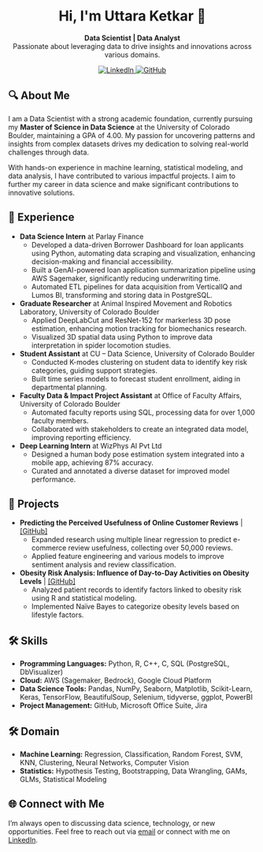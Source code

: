 <h1 align="center">Hi, I'm Uttara Ketkar 👋</h1>

<p align="center">
  <strong>Data Scientist | Data Analyst</strong><br>
  Passionate about leveraging data to drive insights and innovations across various domains.
</p>

<p align="center">
  <a href="https://www.linkedin.com/in/uttaraketkar/" target="_blank">
    <img src="https://img.shields.io/badge/LinkedIn-blue?style=for-the-badge&logo=linkedin" alt="LinkedIn">
  </a>
  <a href="https://github.com/UttaraKet1607" target="_blank">
    <img src="https://img.shields.io/badge/GitHub-gray?style=for-the-badge&logo=github" alt="GitHub">
  </a>
</p>

<h2>🔍 About Me</h2>
<p>
  I am a Data Scientist with a strong academic foundation, currently pursuing my <strong>Master of Science in Data Science</strong> at the University of Colorado Boulder, maintaining a GPA of 4.00. My passion for uncovering patterns and insights from complex datasets drives my dedication to solving real-world challenges through data.
</p>
<p>
  With hands-on experience in machine learning, statistical modeling, and data analysis, I have contributed to various impactful projects. I aim to further my career in data science and make significant contributions to innovative solutions.
</p>

<h2>💼 Experience</h2>
<ul>
  <li><strong>Data Science Intern</strong> at Parlay Finance
    <ul>
      <li>Developed a data-driven Borrower Dashboard for loan applicants using Python, automating data scraping and visualization, enhancing decision-making and financial accessibility.</li>
      <li>Built a GenAI-powered loan application summarization pipeline using AWS Sagemaker, significantly reducing underwriting time.</li>
      <li>Automated ETL pipelines for data acquisition from VerticalIQ and Lumos BI, transforming and storing data in PostgreSQL.</li>
    </ul>
  </li>
  <li><strong>Graduate Researcher</strong> at Animal Inspired Movement and Robotics Laboratory, University of Colorado Boulder
    <ul>
      <li>Applied DeepLabCut and ResNet-152 for markerless 3D pose estimation, enhancing motion tracking for biomechanics research.</li>
      <li>Visualized 3D spatial data using Python to improve data interpretation in spider locomotion studies.</li>
    </ul>
  </li>
  <li><strong>Student Assistant</strong> at CU – Data Science, University of Colorado Boulder
    <ul>
      <li>Conducted K-modes clustering on student data to identify key risk categories, guiding support strategies.</li>
      <li>Built time series models to forecast student enrollment, aiding in departmental planning.</li>
    </ul>
  </li>
  <li><strong>Faculty Data & Impact Project Assistant</strong> at Office of Faculty Affairs, University of Colorado Boulder
    <ul>
      <li>Automated faculty reports using SQL, processing data for over 1,000 faculty members.</li>
      <li>Collaborated with stakeholders to create an integrated data model, improving reporting efficiency.</li>
    </ul>
  </li>
  <li><strong>Deep Learning Intern</strong> at WizPhys AI Pvt Ltd
    <ul>
      <li>Designed a human body pose estimation system integrated into a mobile app, achieving 87% accuracy.</li>
      <li>Curated and annotated a diverse dataset for improved model performance.</li>
    </ul>
  </li>
</ul>

<h2>🚀 Projects</h2>
<ul>
  <li><strong>Predicting the Perceived Usefulness of Online Customer Reviews</strong> | <a href="https://pconnell.github.io/CSCI-Final-Project/">[GitHub]</a>
    <ul>
      <li>Expanded research using multiple linear regression to predict e-commerce review usefulness, collecting over 50,000 reviews.</li>
      <li>Applied feature engineering and various models to improve sentiment analysis and review classification.</li>
    </ul>
  </li>
  <li><strong>Obesity Risk Analysis: Influence of Day-to-Day Activities on Obesity Levels</strong> | <a href="https://github.com/aneeshkhole/aneeshkhole.github.io">[GitHub]</a>
    <ul>
      <li>Analyzed patient records to identify factors linked to obesity risk using R and statistical modeling.</li>
      <li>Implemented Naïve Bayes to categorize obesity levels based on lifestyle factors.</li>
    </ul>
  </li>
</ul>

<h2>🛠️ Skills</h2>
<ul>
  <li><strong>Programming Languages:</strong> Python, R, C++, C, SQL (PostgreSQL, DbVisualizer)</li>
  <li><strong>Cloud:</strong> AWS (Sagemaker, Bedrock), Google Cloud Platform</li>
  <li><strong>Data Science Tools:</strong> Pandas, NumPy, Seaborn, Matplotlib, Scikit-Learn, Keras, TensorFlow, BeautifulSoup, Selenium, tidyverse, ggplot, PowerBI</li>
  <li><strong>Project Management:</strong> GitHub, Microsoft Office Suite, Jira</li>
</ul>

<h2>🛠️ Domain</h2>
<ul>
  <li><strong>Machine Learning:</strong> Regression, Classification, Random Forest, SVM, KNN, Clustering, Neural Networks, Computer Vision</li>
  <li><strong>Statistics:</strong> Hypothesis Testing, Bootstrapping, Data Wrangling, GAMs, GLMs, Statistical Modeling</li>
</ul>

<h2>🌐 Connect with Me</h2>
<p>
  I’m always open to discussing data science, technology, or new opportunities. Feel free to reach out via <a href="mailto:uttara.ketkar@colorado.edu">email</a> or connect with me on <a href="https://www.linkedin.com/in/uttaraketkar/">LinkedIn</a>.
</p>
